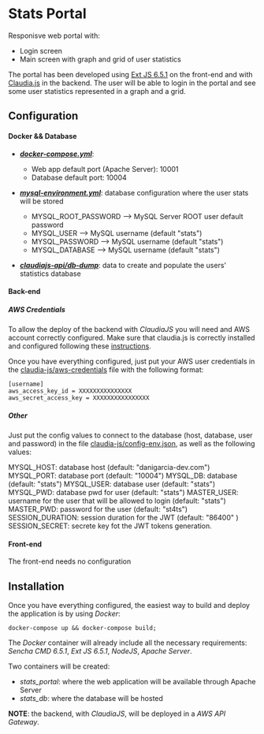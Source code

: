 # Stats Portal

Responisve web portal with:
- Login screen
- Main screen with graph and grid of user statistics

The portal has been developed using [Ext JS 6.5.1](http://docs.sencha.com/extjs/6.5.1/) on the front-end and with [Claudia.js](https://claudiajs.com/) in the backend. The user will be able to login in the portal and see some user statistics represented in a graph and a grid.

## Configuration

#### Docker && Database

- _**[docker-compose.yml](docker-compose.yml)**_:
    - Web app default port (Apache Server): 10001
    - Database default port: 10004
    
- _**[mysql-environment.yml](mysql-environment.yml)**_: database configuration where the user stats will be stored
    - MYSQL_ROOT_PASSWORD   --> MySQL Server ROOT user default password
    - MYSQL_USER            --> MySQL username (default "stats")
    - MYSQL_PASSWORD        --> MySQL username (default "stats")
    - MYSQL_DATABASE        --> MySQL username (default "stats")
    
- _**[claudiajs-api/db-dump](claudiajs-api/db-dump)**_: data to create and populate the users' statistics database

#### Back-end

##### AWS Credentials
To allow the deploy of the backend with _ClaudiaJS_ you will need and AWS account correctly configured. Make sure that claudia.js is correctly installed and configured following these [instructions](https://claudiajs.com/tutorials/installing.html).

Once you have everything configured, just put your AWS user credentials in the [claudia-js/aws-credentials](claudia-js/aws-credentials) file with the following format:
```
[username]
aws_access_key_id = XXXXXXXXXXXXXXX
aws_secret_access_key = XXXXXXXXXXXXXXXX
```

##### Other
Just put the config values to connect to the database (host, database, user and password) in the file [claudia-js/config-env.json](claudia-js/config-env.json), as well as the following values:

MYSQL_HOST: database host (default: "danigarcia-dev.com")
MYSQL_PORT: database port (default: "10004")
MYSQL_DB: database (default: "stats")
MYSQL_USER: database user (default: "stats")
MYSQL_PWD: database pwd for user (default: "stats")
MASTER_USER: username for the user that will be allowed to login (default: "stats")
MASTER_PWD: password for the user (default: "st4ts")
SESSION_DURATION: session duration for the JWT (default: "86400" )
SESSION_SECRET: secrete key fot the JWT tokens generation.
    
#### Front-end

The front-end needs no configuration

## Installation

Once you have everything configured, the easiest way to build and deploy the application is by using _Docker_:
```
docker-compose up && docker-compose build;
```
The _Docker_ container will already include all the necessary requirements: _Sencha CMD 6.5.1_, _Ext JS 6.5.1_, _NodeJS_, _Apache Server_.

Two containers will be created:
- *stats_portal*: where the web application will be available through Apache Server
- *stats_db*: where the database will be hosted

**NOTE**: the backend, with _ClaudiaJS_, will be deployed in a _AWS API Gateway_.
